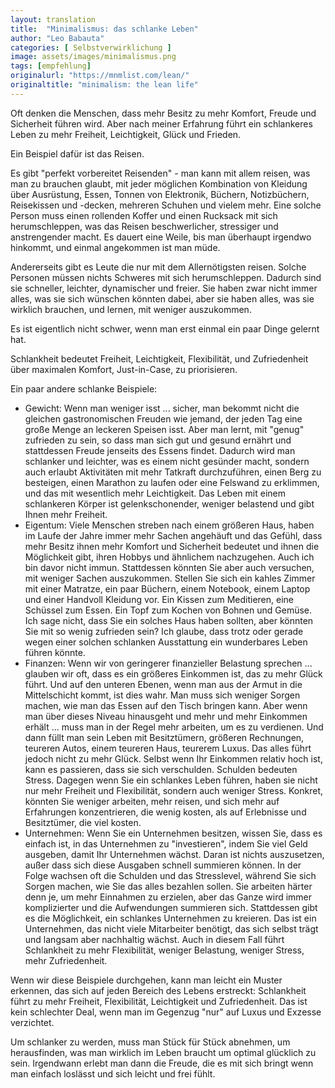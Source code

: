 ```yaml
---
layout: translation
title:  "Minimalismus: das schlanke Leben"
author: "Leo Babauta"
categories: [ Selbstverwirklichung ]
image: assets/images/minimalismus.png
tags: [empfehlung]
originalurl: "https://mnmlist.com/lean/"
originaltitle: "minimalism: the lean life"
--- 
```



Oft denken die Menschen, dass mehr Besitz zu mehr Komfort, Freude und Sicherheit führen wird. Aber nach meiner Erfahrung führt ein schlankeres Leben zu mehr Freiheit, Leichtigkeit, Glück und Frieden.

Ein Beispiel dafür ist das Reisen. 

Es gibt "perfekt vorbereitet Reisenden" - man kann mit allem reisen, was man zu brauchen glaubt, mit jeder möglichen Kombination von Kleidung über Ausrüstung, Essen, Tonnen von Elektronik, Büchern, Notizbüchern, Reisekissen und -decken, mehreren Schuhen und vielem mehr. Eine solche Person muss einen rollenden Koffer und einen Rucksack mit sich herumschleppen, was das Reisen beschwerlicher, stressiger und anstrengender macht. Es dauert eine Weile, bis man überhaupt irgendwo hinkommt, und einmal angekommen ist man müde.

Andererseits gibt es Leute die nur mit dem Allernötigsten reisen.  Solche Personen müssen nichts Schweres mit sich herumschleppen. Dadurch sind sie schneller, leichter, dynamischer und freier. Sie haben zwar nicht immer alles, was sie sich wünschen könnten dabei, aber sie haben alles, was sie wirklich brauchen, und lernen, mit weniger auszukommen.

 Es ist eigentlich nicht schwer, wenn man erst einmal ein paar Dinge gelernt hat.

Schlankheit bedeutet Freiheit, Leichtigkeit, Flexibilität, und Zufriedenheit über maximalen Komfort, Just-in-Case, zu priorisieren.

Ein paar andere schlanke Beispiele:

- Gewicht: Wenn man weniger isst ... sicher, man bekommt nicht die gleichen gastronomischen Freuden wie jemand, der jeden Tag eine große Menge an leckeren Speisen isst. Aber man lernt, mit "genug" zufrieden zu sein, so dass man sich gut und gesund ernährt und stattdessen Freude jenseits des Essens findet. Dadurch wird man schlanker und leichter, was es einem nicht gesünder macht, sondern auch erlaubt Aktivitäten mit mehr Tatkraft durchzuführen, einen Berg zu besteigen, einen Marathon zu laufen oder eine Felswand zu erklimmen, und das mit wesentlich mehr Leichtigkeit. Das Leben mit einem schlankeren Körper ist gelenkschonender, weniger belastend und gibt Ihnen mehr Freiheit.
- Eigentum: Viele Menschen streben nach einem größeren Haus, haben im Laufe der Jahre immer mehr Sachen angehäuft und das Gefühl, dass mehr Besitz ihnen mehr Komfort und Sicherheit bedeutet und ihnen die Möglichkeit gibt, ihren Hobbys und ähnlichem nachzugehen. Auch ich bin davor nicht immun. Stattdessen könnten Sie aber auch versuchen, mit weniger Sachen auszukommen. Stellen Sie sich ein kahles Zimmer mit einer Matratze, ein paar Büchern, einem Notebook, einem Laptop und einer Handvoll Kleidung vor. Ein Kissen zum Meditieren, eine Schüssel zum Essen. Ein Topf zum Kochen von Bohnen und Gemüse. Ich sage nicht, dass Sie ein solches Haus haben sollten, aber könnten Sie mit so wenig zufrieden sein? Ich glaube, dass trotz oder gerade wegen einer solchen schlanken Ausstattung ein wunderbares Leben führen könnte. 
- Finanzen: Wenn wir von geringerer finanzieller Belastung sprechen ... glauben wir oft, dass es ein größeres Einkommen ist, das zu mehr Glück führt. Und auf den unteren Ebenen, wenn man aus der Armut in die Mittelschicht kommt, ist dies wahr. Man muss sich weniger Sorgen machen, wie man das Essen auf den Tisch bringen kann. Aber wenn man über dieses Niveau hinausgeht und mehr und mehr Einkommen erhält ... muss man in der Regel mehr arbeiten, um es zu verdienen. Und dann füllt man sein Leben mit Besitztümern, größeren Rechnungen, teureren Autos, einem teureren Haus, teurerem Luxus. Das alles führt jedoch nicht zu mehr Glück. Selbst wenn Ihr Einkommen relativ  hoch ist, kann es passieren, dass sie sich verschulden. Schulden bedeuten Stress. Dagegen wenn Sie ein schlankes Leben führen, haben sie nicht nur mehr Freiheit und Flexibilität, sondern auch weniger Stress. Konkret, könnten Sie weniger arbeiten, mehr reisen, und sich mehr auf Erfahrungen konzentrieren, die wenig kosten, als auf Erlebnisse und Besitztümer, die viel kosten.
- Unternehmen: Wenn Sie ein Unternehmen besitzen, wissen Sie, dass es einfach ist, in das Unternehmen zu "investieren", indem Sie viel Geld ausgeben, damit Ihr Unternehmen wächst. Daran ist nichts auszusetzen, außer dass sich diese Ausgaben schnell summieren können. In der Folge wachsen oft die Schulden und das Stresslevel, während Sie sich Sorgen machen, wie Sie das alles bezahlen sollen. Sie arbeiten härter denn je, um mehr Einnahmen zu erzielen, aber das Ganze wird immer komplizierter und die Aufwendungen summieren sich. Stattdessen gibt es die Möglichkeit, ein schlankes Unternehmen zu kreieren. Das ist ein Unternehmen, das nicht viele Mitarbeiter benötigt, das sich selbst trägt und langsam aber nachhaltig wächst. Auch in diesem Fall führt Schlankheit zu mehr Flexibilität, weniger Belastung, weniger Stress, mehr Zufriedenheit.

Wenn wir diese Beispiele durchgehen, kann man leicht ein Muster erkennen, das sich auf jeden Bereich des Lebens erstreckt: Schlankheit führt zu mehr Freiheit, Flexibilität, Leichtigkeit und Zufriedenheit. Das ist kein schlechter Deal, wenn man im Gegenzug "nur" auf Luxus und Exzesse verzichtet.

Um schlanker zu werden, muss man Stück für Stück abnehmen, um herausfinden, was man wirklich im Leben braucht um optimal glücklich zu sein. Irgendwann erlebt man dann die Freude, die es mit sich bringt wenn man einfach loslässt und sich leicht und frei fühlt.


